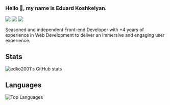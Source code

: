 ### Hello 👋, my name is Eduard Koshkelyan.

[![](https://img.shields.io/badge/-@edko2001-%23181717?style=flat-square&logo=github)](https://github.com/edko2001)
[![](https://img.shields.io/badge/-@PersonalWebsite-%23181717?style=flat-square&logo=html5)](https://eduard-koshkelyan.onrender.com/)
[![](https://img.shields.io/badge/-Eduard%20Koshkelyan-blue?style=flat-square&logo=Linkedin&logoColor=white&link=https://www.linkedin.com/in/eduard-koshkelyan/)](https://www.linkedin.com/in/eduard-koshkelyan/)

Seasoned and independent Front-end Developer with +4 years of experience in Web Development to deliver an immersive and engaging user experience.

## Stats
![edko2001's GitHub stats](https://github-readme-stats.vercel.app/api?username=edko2001&show_icons=true&theme=dracula&count_private=true)


## Languages 
![Top Languages](https://github-readme-stats.vercel.app/api/top-langs/?username=edko2001&layout=compact&hide=css,html,handlebars)
